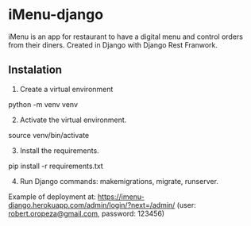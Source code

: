 # iMenu-django
 iMenu is an app for restaurant to have a digital menu and control orders from their diners. Created in Django with Django Rest Franwork.
 
 ## Instalation
  1. Create a virtual environment

  python -m venv venv
  
  2. Activate the virtual environment.

  source venv/bin/activate
  
  3. Install the requirements.

  pip install -r requirements.txt
  
  4. Run Django commands: makemigrations, migrate, runserver.


  Example of deployment at: https://imenu-django.herokuapp.com/admin/login/?next=/admin/
  (user: robert.oropeza@gmail.com, password: 123456)
 
